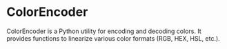 # ColorEncoder
ColorEncoder is a Python utility for encoding and decoding colors. It provides functions to linearize various color formats (RGB, HEX, HSL, etc.).
